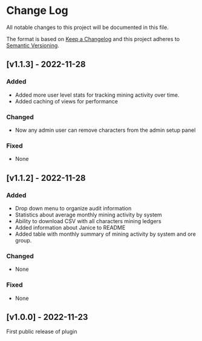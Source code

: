 # Change Log

All notable changes to this project will be documented in this file.

The format is based on [Keep a Changelog](http://keepachangelog.com/)
and this project adheres to [Semantic Versioning](http://semver.org/).

## [v1.1.3] - 2022-11-28

### Added

- Added more user level stats for tracking mining activity over time.
- Added caching of views for performance

### Changed

- Now any admin user can remove characters from the admin setup panel

### Fixed

- None


## [v1.1.2] - 2022-11-28

### Added

- Drop down menu to organize audit information
- Statistics about average monthly mining activity by system
- Ability to download CSV with all characters mining ledgers
- Added information about Janice to README
- Added table with monthly summary of mining activity by system and ore group.

### Changed

- None

### Fixed

- None

## [v1.0.0] - 2022-11-23

First public release of plugin
